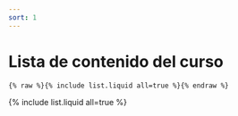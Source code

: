 ```yaml
---
sort: 1
---
```


# Lista de contenido del curso
```
{% raw %}{% include list.liquid all=true %}{% endraw %}
```

{% include list.liquid all=true %}